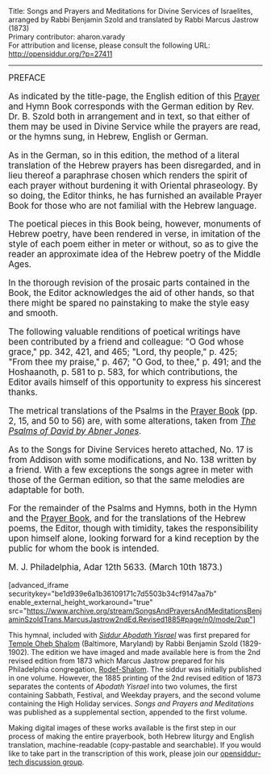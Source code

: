 <html>
<head></head>
<body>
Title: Songs and Prayers and Meditations for Divine Services of Israelites, arranged by Rabbi Benjamin Szold and translated by Rabbi Marcus Jastrow (1873)<br />
Primary contributor: aharon.varady<br />
For attribution and license, please consult the following URL: <a href="http://opensiddur.org/?p=27411">http://opensiddur.org/?p=27411</a>
<p />
<hr />

<div class="english" style="font-size: 1.2em;">
PREFACE

As indicated by the title-page, the English edition of this <a href="https://opensiddur.org/compilations/kol-bo/siddur-abodath-yisrael-by-benjamin-szold-translated-by-marcus-jastrow-1873/">Prayer</a> and Hymn Book corresponds with the German edition by Rev. Dr. B. Szold both in arrangement and in text, so that either of them may be used in Divine Service while the prayers are read, or the hymns sung, in Hebrew, English or German. 

As in the German, so in this edition, the method of a literal translation of the Hebrew prayers has been disregarded, and in lieu thereof a paraphrase chosen which renders the spirit of each prayer without burdening it with Oriental phraseology. By so doing, the Editor thinks, he has furnished an available Prayer Book for those who are not familial with the Hebrew language. 

The poetical pieces in this Book being, however, monuments of Hebrew poetry, have been rendered in verse, in imitation of the style of each poem either in meter or without, so as to give the reader an approximate idea of the Hebrew poetry of the Middle Ages. 

In the thorough revision of the prosaic parts contained in the Book, the Editor acknowledges the aid of other hands, so that there might be spared no painstaking to make the style easy and smooth. 

The following valuable renditions of poetical writings have been contributed by a friend and colleague: "O God whose grace," pp. 342, 421, and 465; "Lord, thy people," p. 425; "From thee my praise," p. 467; "O God, to thee," p. 491; and the Hoshaanoth, p. 581 to p. 583, for which contributions, the Editor avails himself of this opportunity to express his sincerest thanks. 

The metrical translations of the Psalms in the <a href="https://opensiddur.org/compilations/kol-bo/siddur-abodath-yisrael-by-benjamin-szold-translated-by-marcus-jastrow-1873/">Prayer Book</a> (pp. 2, 15, and 50 to 56) are, with some alterations, taken from <em><a href="https://archive.org/details/psalmsofdavidren00jone">The Psalms of David by Abner Jones</a></em>. 

As to the Songs for Divine Services hereto attached, No. 17 is from Addison with some modifications, and No. 138 written by a friend. With a few exceptions the songs agree in meter with those of the German edition, so that the same melodies are adaptable for both. 

For the remainder of the Psalms and Hymns, both in the Hymn and the <a href="https://opensiddur.org/compilations/kol-bo/siddur-abodath-yisrael-by-benjamin-szold-translated-by-marcus-jastrow-1873/">Prayer Book</a>, and for the translations of the Hebrew poems, the Editor, though with timidity, takes the responsibility upon himself alone, looking forward for a kind reception by the public for whom the book is intended. 

M. J. 
Philadelphia, Adar 12th 5633. 
(March 10th 1873.) 
</div>

[advanced_iframe securitykey="be1d939e6a1b36109171c7d5503b34cf9147aa7b" enable_external_height_workaround="true" src="https://www.archive.org/stream/SongsAndPrayersAndMeditationsBenjaminSzoldTrans.MarcusJastrow2ndEd.Revised1885#page/n0/mode/2up"]

This hymnal, included with <em><a href="https://opensiddur.org/compilations/kol-bo/siddur-abodath-yisrael-by-benjamin-szold-translated-by-marcus-jastrow-1873/">Siddur Aḅodath Yisrael</a></em> was first prepared for <a href="https://en.wikipedia.org/wiki/Temple_Oheb_Shalom_(Baltimore,_Maryland)">Temple Oheḅ Shalom</a> (Baltimore, Maryland) by Rabbi Benjamin Szold (1829-1902). The edition we have imaged and made available here is from the 2nd revised edition from 1873 which Marcus Jastrow prepared for his Philadelphia congregation, <a href="https://en.wikipedia.org/wiki/Congregation_Rodeph_Shalom_(Philadelphia)">Rodef-Shalom</a>. The siddur was initially published in one volume. However, the 1885 printing of the 2nd revised edition of 1873 separates the contents of <em>Aḅodath Yisrael</em> into two volumes, the first containing Sabbath, Festival, and Weekday prayers, and the second volume containing the High Holiday services. <em>Songs and Prayers and Meditations</em> was published as a supplemental section, appended to the first volume.

Making digital images of these works available is the first step in our process of making the entire prayerbook, both Hebrew liturgy and English translation, machine-readable (copy-pastable and searchable). If you would like to take part in the transcription of this work, please join our <a href="https://groups.google.com/forum/#!forum/opensiddur-tech">opensiddur-tech discussion group</a>.
</body>
</html>